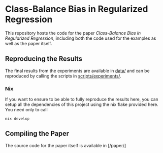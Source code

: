 # Class-Balance Bias in Regularized Regression

This repository hosts the code for the paper _Class-Balance Bias
in Regularized Regression_, including both the code used for the
examples as well as the paper itself.

## Reproducing the Results

The final results from the experiments are available in [data/](data/) and
can be reproduced by calling the scripts in [scripts/experiments/](/scripts/experiments).

### Nix

If you want to ensure to be able to fully reproduce the results here, you
can setup all the dependencies of this project using the nix flake
provided here. You need only to call

```shell
nix develop
```

## Compiling the Paper

The source code for the paper itself is available in [/paper/]
